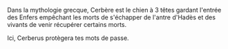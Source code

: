 Dans la mythologie grecque, Cerbère est le chien à 3 têtes gardant l'entrée des Enfers empêchant les morts de s'échapper de l'antre d'Hadès et des vivants de venir récupérer certains morts.

Ici, Cerberus protègera tes mots de passe.
